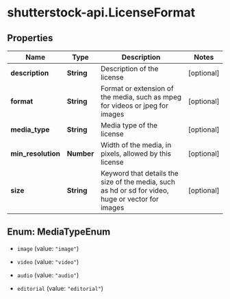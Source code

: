 # shutterstock-api.LicenseFormat

## Properties
Name | Type | Description | Notes
------------ | ------------- | ------------- | -------------
**description** | **String** | Description of the license | [optional] 
**format** | **String** | Format or extension of the media, such as mpeg for videos or jpeg for images | [optional] 
**media_type** | **String** | Media type of the license | [optional] 
**min_resolution** | **Number** | Width of the media, in pixels, allowed by this license | [optional] 
**size** | **String** | Keyword that details the size of the media, such as hd or sd for video, huge or vector for images | [optional] 


<a name="MediaTypeEnum"></a>
## Enum: MediaTypeEnum


* `image` (value: `"image"`)

* `video` (value: `"video"`)

* `audio` (value: `"audio"`)

* `editorial` (value: `"editorial"`)




